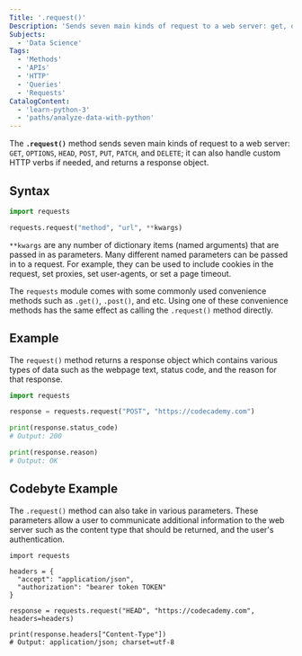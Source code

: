 ```yaml
---
Title: '.request()'
Description: 'Sends seven main kinds of request to a web server: get, options, head, post, put, patch, and delete; it can also handle custom HTTP verbs if needed, and returns a response object.'
Subjects:
  - 'Data Science'
Tags:
  - 'Methods'
  - 'APIs'
  - 'HTTP'
  - 'Queries'
  - 'Requests'
CatalogContent:
  - 'learn-python-3'
  - 'paths/analyze-data-with-python'
---
```


The **`.request()`** method sends seven main kinds of request to a web server: `GET`, `OPTIONS`, `HEAD`, `POST`, `PUT`, `PATCH`, and `DELETE`; it can also handle custom HTTP verbs if needed, and returns a response object.

## Syntax

```py
import requests

requests.request("method", "url", **kwargs)
```

`**kwargs` are any number of dictionary items (named arguments) that are passed in as parameters. Many different named parameters can be passed in to a request. For example, they can be used to include cookies in the request, set proxies, set user-agents, or set a page timeout.

The `requests` module comes with some commonly used convenience methods such as `.get()`, `.post()`, and etc. Using one of these convenience methods has the same effect as calling the `.request()` method directly.

## Example

The `request()` method returns a response object which contains various types of data such as the webpage text, status code, and the reason for that response.

```py
import requests

response = requests.request("POST", "https://codecademy.com")

print(response.status_code)
# Output: 200

print(response.reason)
# Output: OK
```

## Codebyte Example

The `.request()` method can also take in various parameters. These parameters allow a user to communicate additional information to the web server such as the content type that should be returned, and the user's authentication.

```codebyte/python
import requests

headers = {
  "accept": "application/json",
  "authorization": "bearer token TOKEN"
}

response = requests.request("HEAD", "https://codecademy.com", headers=headers)

print(response.headers["Content-Type"])
# Output: application/json; charset=utf-8
```
